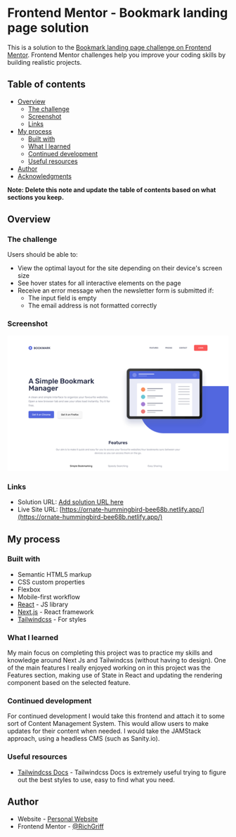 # Frontend Mentor - Bookmark landing page solution

This is a solution to the [Bookmark landing page challenge on Frontend Mentor](https://www.frontendmentor.io/challenges/bookmark-landing-page-5d0b588a9edda32581d29158). Frontend Mentor challenges help you improve your coding skills by building realistic projects. 

## Table of contents

- [Overview](#overview)
  - [The challenge](#the-challenge)
  - [Screenshot](#screenshot)
  - [Links](#links)
- [My process](#my-process)
  - [Built with](#built-with)
  - [What I learned](#what-i-learned)
  - [Continued development](#continued-development)
  - [Useful resources](#useful-resources)
- [Author](#author)
- [Acknowledgments](#acknowledgments)

**Note: Delete this note and update the table of contents based on what sections you keep.**

## Overview

### The challenge

Users should be able to:

- View the optimal layout for the site depending on their device's screen size
- See hover states for all interactive elements on the page
- Receive an error message when the newsletter form is submitted if:
  - The input field is empty
  - The email address is not formatted correctly

### Screenshot

![](./screenshot.png)

### Links

- Solution URL: [Add solution URL here](https://your-solution-url.com)
- Live Site URL: [https://ornate-hummingbird-bee68b.netlify.app/](https://ornate-hummingbird-bee68b.netlify.app/)

## My process

### Built with

- Semantic HTML5 markup
- CSS custom properties
- Flexbox
- Mobile-first workflow
- [React](https://reactjs.org/) - JS library
- [Next.js](https://nextjs.org/) - React framework
- [Tailwindcss](https://tailwindcss.com/) - For styles

### What I learned

My main focus on completing this project was to practice my skills and knowledge around Next Js and Tailwindcss (without having to design). One of the main features I really enjoyed working on in this project was the Features section, making use of State in React and updating the rendering component based on the selected feature.  

### Continued development

For continued development I would take this frontend and attach it to some sort of Content Management System. This would allow users to make updates for their content when needed. I would take the JAMStack approach, using a headless CMS (such as Sanity.io).

### Useful resources

- [Tailwindcss Docs](https://tailwindcss.com/docs/installation) - Tailwindcss Docs is extremely useful trying to figure out the best styles to use, easy to find what you need.


## Author

- Website - [Personal Website](https://richardgriffiths-portfolio.netlify.app/)
- Frontend Mentor - [@RichGriff](https://www.frontendmentor.io/profile/RichGriff)


